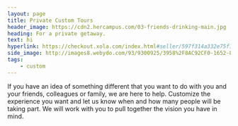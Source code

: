 ```yaml
---
layout: page
title: Private Custom Tours
header_image: https://cdn2.hercampus.com/03-friends-drinking-main.jpg
heading: For a private getaway.
text: hi
hyperlink: https://checkout.xola.com/index.html#seller/597f314a332e75f1708b4568?openExternal=true
side_image: http://images8.webydo.com/93/9300925/3958%2F8AC92CF0-1652-8EE3-93EE-20591B2C8386.jpg
tags:
    - custom
---
```



If you have an idea of something different that you want to do with you and your friends, colleagues or family, we are here to help. Customize the experience you want and let us know when and how many people will be taking part. We will work with you to pull together the vision you have in mind.